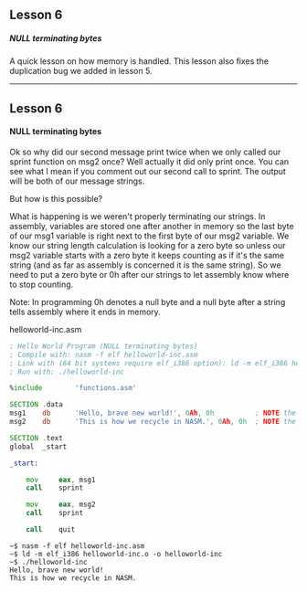 ## Lesson 6

##### NULL terminating bytes

A quick lesson on how memory is handled. This lesson also fixes the duplication bug we added in lesson 5.

---

## Lesson 6

#### NULL terminating bytes

Ok so why did our second message print twice when we only called our sprint function on msg2 once?  Well actually it did only print once.  You can see what I mean if you comment out our second call to sprint.  The output will be both of our message strings.

But how is this possible?

What is happening is we weren't properly terminating our strings.  In assembly, variables are stored one after another in memory so the last byte of our msg1 variable is right next to the first byte of our msg2 variable.  We know our string length calculation is looking for a zero byte so unless our msg2 variable starts with a zero byte it keeps counting as if it's the same string (and as far as assembly is concerned it is the same string).  So we need to put a zero byte or 0h after our strings to let assembly know where to stop counting.

Note:
In programming 0h denotes a null byte and a null byte after a string tells assembly where it ends in memory.

helloworld-inc.asm
```asm
; Hello World Program (NULL terminating bytes)
; Compile with: nasm -f elf helloworld-inc.asm
; Link with (64 bit systems require elf_i386 option): ld -m elf_i386 helloworld-inc.o -o helloworld-inc
; Run with: ./helloworld-inc

%include        'functions.asm'

SECTION .data
msg1    db      'Hello, brave new world!', 0Ah, 0h          ; NOTE the null terminating byte
msg2    db      'This is how we recycle in NASM.', 0Ah, 0h  ; NOTE the null terminating byte

SECTION .text
global  _start

_start:

    mov     eax, msg1
    call    sprint

    mov     eax, msg2
    call    sprint

    call    quit
```

```
~$ nasm -f elf helloworld-inc.asm
~$ ld -m elf_i386 helloworld-inc.o -o helloworld-inc
~$ ./helloworld-inc
Hello, brave new world!
This is how we recycle in NASM.
```
